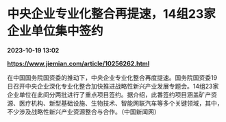 # 中央企业专业化整合再提速，14组23家企业单位集中签约

**2023-10-19 13:02**

**https://www.jiemian.com/article/10256262.html**

在中国国务院国资委的推动下，中央企业专业化整合再度提速。国务院国资委19日召开中央企业深化专业化整合加快推进战略性新兴产业发展专题会。14组23家企业单位在此间分两批进行了重点项目签约。据介绍，此番签约项目涵盖矿产资源、医疗机构、新型基础设施、生物技术、智能网联汽车等多个关键领域，其中，不少涉及战略性新兴产业资源整合与合作。（中国新闻网）